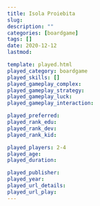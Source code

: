 ```yaml
---
title: Isola Proiebita
slug: 
description: ""
categories: [boardgame]
tags: []
date: 2020-12-12
lastmod: 

template: played.html
played_category: boardgame
played_skills: []
played_gameplay_complex: 
played_gameplay_strategy: 
played_gameplay_luck: 
played_gameplay_interaction: 

played_preferred: 
played_rank_edu: 
played_rank_dev: 
played_rank_kid: 

played_players: 2-4
played_age: 
played_duration: 

played_publisher: 
played_year: 
played_url_details: 
played_url_play: 
---
```


